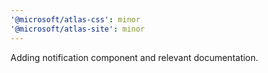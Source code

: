 ```yaml
---
'@microsoft/atlas-css': minor
'@microsoft/atlas-site': minor
---
```


Adding notification component and relevant documentation.
